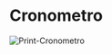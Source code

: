 # Cronometro
![Print-Cronometro](https://user-images.githubusercontent.com/87776834/197842932-205c1cd9-bab5-4632-9b25-2d4387927acc.png)
